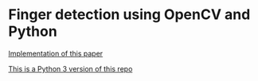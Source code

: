 # Finger detection using OpenCV and Python
[Implementation of this paper](https://dl.acm.org/citation.cfm?id=1651954)

[This is a Python 3 version of this repo](https://github.com/thunderbo1t/FingerDetection)

